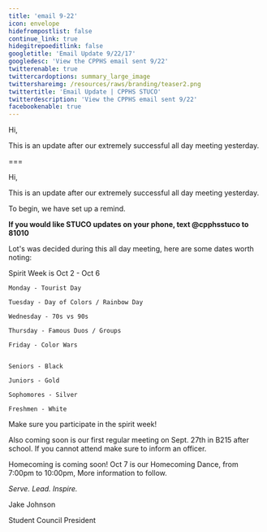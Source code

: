 ```yaml
---
title: 'email 9-22'
icon: envelope
hidefrompostlist: false
continue_link: true
hidegitrepoeditlink: false
googletitle: 'Email Update 9/22/17'
googledesc: 'View the CPPHS email sent 9/22'
twitterenable: true
twittercardoptions: summary_large_image
twittershareimg: /resources/raws/branding/teaser2.png
twittertitle: 'Email Update | CPPHS STUCO'
twitterdescription: 'View the CPPHS email sent 9/22'
facebookenable: true
---
```


Hi,

This is an update after our extremely successful all day meeting yesterday.

===

Hi,

This is an update after our extremely successful all day meeting yesterday.

To begin, we have set up a remind.

**If you would like STUCO updates on your phone, text @cpphsstuco to 81010**

Lot's was decided during this all day meeting, here are some dates worth noting:


Spirit Week is Oct 2 - Oct 6

	Monday - Tourist Day

	Tuesday - Day of Colors / Rainbow Day

	Wednesday - 70s vs 90s

	Thursday - Famous Duos / Groups

	Friday - Color Wars


    Seniors - Black
    
    Juniors - Gold
    
    Sophomores - Silver
    
    Freshmen - White
    
Make sure you participate in the spirit week!


Also coming soon is our first regular meeting on Sept. 27th in B215 after school. If you cannot attend make sure to inform an officer.


Homecoming is coming soon! Oct 7 is our Homecoming Dance, from 7:00pm to 10:00pm, More information to follow.


_Serve. Lead. Inspire._

Jake Johnson

Student Council President
